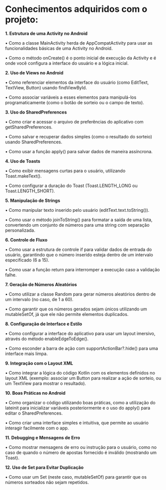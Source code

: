 <h1>Conhecimentos adquiridos com o projeto:</h1>

**1. Estrutura de uma Activity no Android**

•	Como a classe MainActivity herda de AppCompatActivity para usar as funcionalidades básicas de uma Activity no Android.

•	Como o método onCreate() é o ponto inicial de execução da Activity e é onde você configura a interface do usuário e a lógica inicial.

**2. Uso de Views no Android**

•	Como referenciar elementos da interface do usuário (como EditText, TextView, Button) usando findViewById.

•	Como associar variáveis a esses elementos para manipulá-los programaticamente (como o botão de sorteio ou o campo de texto).

**3. Uso do SharedPreferences**

•	Como criar e acessar o arquivo de preferências do aplicativo com getSharedPreferences.

•	Como salvar e recuperar dados simples (como o resultado do sorteio) usando SharedPreferences.

•	Como usar a função apply() para salvar dados de maneira assíncrona.

**4. Uso de Toasts**

•	Como exibir mensagens curtas para o usuário, utilizando Toast.makeText().

•	Como configurar a duração do Toast (Toast.LENGTH_LONG ou Toast.LENGTH_SHORT).

**5. Manipulação de Strings**

•	Como manipular texto inserido pelo usuário (editText.text.toString()).

•	Como usar o método joinToString() para formatar a saída de uma lista, convertendo um conjunto de números para uma string com separação personalizada.

**6. Controle de Fluxo**

•	Como usar a estrutura de controle if para validar dados de entrada do usuário, garantindo que o número inserido esteja dentro de um intervalo especificado (6 a 15).

•	Como usar a função return para interromper a execução caso a validação falhe.

**7. Geração de Números Aleatórios**

•	Como utilizar a classe Random para gerar números aleatórios dentro de um intervalo (no caso, de 1 a 60).

•	Como garantir que os números gerados sejam únicos utilizando um mutableSetOf, já que ele não permite elementos duplicados.

**8. Configuração de Interface e Estilo**

•	Como configurar a interface do aplicativo para usar um layout imersivo, através do método enableEdgeToEdge().

•	Como esconder a barra de ação com supportActionBar?.hide() para uma interface mais limpa.

**9. Integração com o Layout XML**

•	Como integrar a lógica do código Kotlin com os elementos definidos no layout XML (exemplo: associar um Button para realizar a ação de sorteio, ou um TextView para mostrar o resultado).

**10. Boas Práticas no Android**

•	Como organizar o código utilizando boas práticas, como a utilização do lateinit para inicializar variáveis posteriormente e o uso do apply() para editar o SharedPreferences.

•	Como criar uma interface simples e intuitiva, que permite ao usuário interagir facilmente com o app.

**11. Debugging e Mensagens de Erro**

•	Como mostrar mensagens de erro ou instrução para o usuário, como no caso de quando o número de apostas fornecido é inválido (mostrando um Toast).

**12. Uso de Set para Evitar Duplicação**

•	Como usar um Set (neste caso, mutableSetOf) para garantir que os números sorteados não sejam repetidos.
